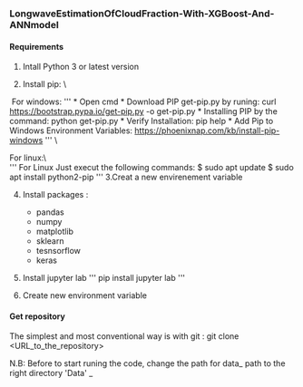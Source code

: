 ### LongwaveEstimationOfCloudFraction-With-XGBoost-And-ANNmodel

#### Requirements
1. Intall Python 3 or latest version

2. Install pip: \\

 For windows: 
''' 
	* Open cmd 
	* Download PIP get-pip.py by runing: curl https://bootstrap.pypa.io/get-pip.py -o get-pip.py
	* Installing PIP by the command: python get-pip.py
	* Verify Installation: pip help 
	* Add Pip to Windows Environment Variables: https://phoenixnap.com/kb/install-pip-windows 
'''
\\

For linux:\\  
'''
	For Linux 
	Just execut the following commands: 
	$ sudo apt update
	$ sudo apt install python2-pip
'''
3.Creat a new envirenement variable 

4. Install packages :
	* pandas 
	* numpy
	* matplotlib
	* sklearn 
	* tesnsorflow 
	* keras 

4. Install jupyter lab
'''
	pip install jupyter lab 
'''
4. Create new environment variable

#### Get repository 
The simplest and most conventional way is with git : git clone <URL_to_the_repository>

N.B: Before to start runing the code, change the path for data_ path to the right directory 'Data' _ 

